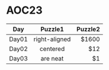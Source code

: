 # AOC23

| Day        | Puzzle1           | Puzzle2  |
| ------------- |:-------------:| -----:|
| Day01      | right-aligned | $1600 |
| Day02      | centered      |   $12 |
| Day03      | are neat      |    $1 |
